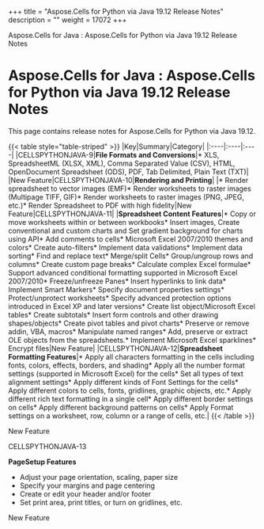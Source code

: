 +++
title = "Aspose.Cells for Python via Java 19.12 Release Notes" 
description = "" 
weight = 17072 
+++

Aspose.Cells for Java : Aspose.Cells for Python via Java 19.12 Release Notes  

# Aspose.Cells for Java : Aspose.Cells for Python via Java 19.12 Release Notes


This page contains release notes for Aspose.Cells for Python via Java 19.12.

{{< table style="table-striped" >}}
|Key|Summary|Category|
|:----|:----|:----|
|CELLSPYTHONJAVA-9|**File Formats and Conversions**|*   XLS, SpreadsheetML (XLSX, XML), Comma Separated Value (CSV), HTML, OpenDocument Spreadsheet (ODS), PDF, Tab Delimited, Plain Text (TXT)|
|New Feature|CELLSPYTHONJAVA-10|**Rendering and Printing**|
|*   Render spreadsheet to vector images (EMF)*   Render worksheets to raster images (Multipage TIFF, GIF)*   Render worksheets to raster images (PNG, JPEG, etc.)*   Render Spreadsheet to PDF with high fidelity|New Feature|CELLSPYTHONJAVA-11|
|**Spreadsheet Content Features**|*   Copy or move worksheets within or between workbooks*   Insert images, Create conventional and custom charts and Set gradient background for charts using API*   Add comments to cells*   Microsoft Excel 2007/2010 themes and colors*   Create auto-filters*   Implement data validations*   Implement data sorting*   Find and replace text*   Merge/split Cells*   Group/ungroup rows and columns*   Create custom page breaks*   Calculate complex Excel formulae*   Support advanced conditional formatting supported in Microsoft Excel 2007/2010*   Freeze/unfreeze Panes*   Insert hyperlinks to link data*   Implement Smart Markers*   Specify document properties settings*   Protect/unprotect worksheets*   Specify advanced protection options introduced in Excel XP and later versions*   Create list object/Microsoft Excel tables*   Create subtotals*   Insert form controls and other drawing shapes/objects*   Create pivot tables and pivot charts*   Preserve or remove addin, VBA, macros*   Manipulate named ranges*   Add, preserve or extract OLE objects from the spreadsheets.*   Implement Microsoft Excel sparklines*   Encrypt files|New Feature|
|CELLSPYTHONJAVA-12|**Spreadsheet Formatting Features**|*   Apply all characters formatting in the cells including fonts, colors, effects, borders, and shading*   Apply all the number format settings (supported in Microsoft Excel) for the cells*   Set all types of text alignment settings*   Apply different kinds of Font Settings for the cells*   Apply different colors to cells, fonts, gridlines, graphic objects, etc.*   Apply different rich text formatting in a single cell*   Apply different border settings on cells*   Apply different background patterns on cells*   Apply Format settings on a worksheet, row, column or a range of cells, etc.|
{{< /table >}}

New Feature

CELLSPYTHONJAVA-13

**PageSetup Features**

*   Adjust your page orientation, scaling, paper size
*   Specify your margins and page centering
*   Create or edit your header and/or footer
*   Set print area, print titles, or turn on gridlines, etc.

New Feature

